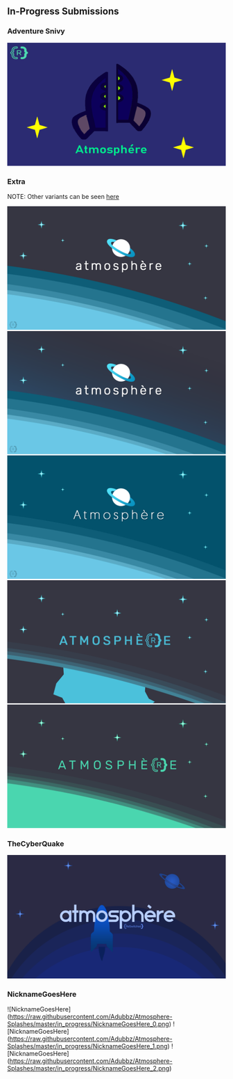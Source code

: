 ## In-Progress Submissions

### Adventure Snivy

![Adventure Snivy](https://raw.githubusercontent.com/Adubbz/Atmosphere-Splashes/master/in_progress/AdventureSnivy_0.png)

### Extra
NOTE: Other variants can be seen [here](https://github.com/Adubbz/Atmosphere-Splashes/tree/master/in_progress/Extra/README.md)

![Extra](https://raw.githubusercontent.com/Adubbz/Atmosphere-Splashes/master/in_progress/Extra_0.png)
![Extra](https://raw.githubusercontent.com/Adubbz/Atmosphere-Splashes/master/in_progress/Extra_1.png)
![Extra](https://raw.githubusercontent.com/Adubbz/Atmosphere-Splashes/master/in_progress/Extra_2.png)
![Extra](https://raw.githubusercontent.com/Adubbz/Atmosphere-Splashes/master/in_progress/Extra_3.png)
![Extra](https://raw.githubusercontent.com/Adubbz/Atmosphere-Splashes/master/in_progress/Extra_4.png)

### TheCyberQuake

![TheCyberQuake](https://raw.githubusercontent.com/Adubbz/Atmosphere-Splashes/master/in_progress/TheCyberQuake_0.png)

### NicknameGoesHere

![NicknameGoesHere] (https://raw.githubusercontent.com/Adubbz/Atmosphere-Splashes/master/in_progress/NicknameGoesHere_0.png)
![NicknameGoesHere] (https://raw.githubusercontent.com/Adubbz/Atmosphere-Splashes/master/in_progress/NicknameGoesHere_1.png)
![NicknameGoesHere] (https://raw.githubusercontent.com/Adubbz/Atmosphere-Splashes/master/in_progress/NicknameGoesHere_2.png)
